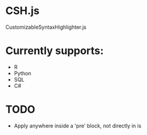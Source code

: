 # CSH.js
CustomizableSyntaxHighlighter.js

# Currently supports:
- R
- Python
- SQL
- C#

# TODO
- Apply anywhere inside a 'pre' block, not directly in is
